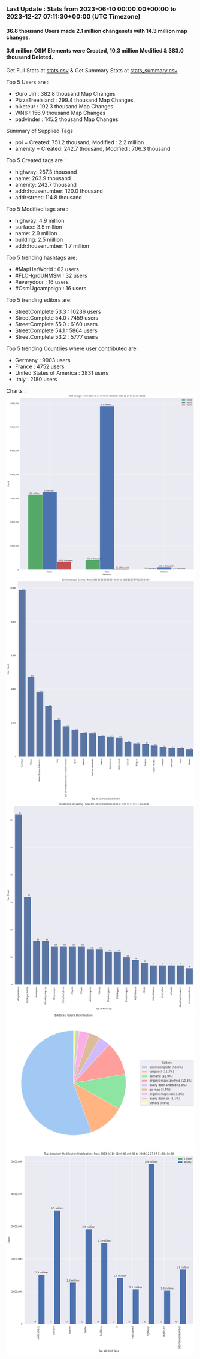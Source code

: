 ### Last Update : Stats from 2023-06-10 00:00:00+00:00 to 2023-12-27 07:11:30+00:00 (UTC Timezone)

#### 36.8 thousand Users made 2.1 million changesets with 14.3 million map changes.
#### 3.6 million OSM Elements were Created, 10.3 million Modified & 383.0 thousand Deleted.
Get Full Stats at [stats.csv](/stats/fieldmappers/Daily/stats.csv)
 & Get Summary Stats at [stats_summary.csv](/stats/fieldmappers/Daily/stats_summary.csv)

Top 5 Users are : 
- Đuro Jiří : 382.8 thousand Map Changes
- PizzaTreeIsland : 299.4 thousand Map Changes
- biketeur : 192.3 thousand Map Changes
- WN6 : 156.9 thousand Map Changes
- padvinder : 145.2 thousand Map Changes

Summary of Supplied Tags
- poi = Created: 751.2 thousand, Modified : 2.2 million
- amenity = Created: 242.7 thousand, Modified : 706.3 thousand


Top 5 Created tags are :
- highway: 267.3 thousand
- name: 263.9 thousand
- amenity: 242.7 thousand
- addr:housenumber: 120.0 thousand
- addr:street: 114.8 thousand


Top 5 Modified tags are :
- highway: 4.9 million
- surface: 3.5 million
- name: 2.9 million
- building: 2.5 million
- addr:housenumber: 1.7 million


Top 5 trending hashtags are:
- #MapHerWorld : 62 users
- #FLCHgrdUNMSM : 32 users
- #everydoor : 16 users
- #OsmUgcampaign : 16 users


Top 5 trending editors are:
- StreetComplete 53.3 : 10236 users
- StreetComplete 54.0 : 7459 users
- StreetComplete 55.0 : 6160 users
- StreetComplete 54.1 : 5864 users
- StreetComplete 53.2 : 5777 users


Top 5 trending Countries where user contributed are:
- Germany : 9903 users
- France : 4752 users
- United States of America : 3831 users
- Italy : 2180 users


 Charts : 
![Alt text](./stats_osm_changes.png) 
![Alt text](./stats_users_per_country.png) 
![Alt text](./stats_users_per_hashtag.png) 
![Alt text](./stats_editors_pie_chart.png) 
![Alt text](./stats_tags.png) 
